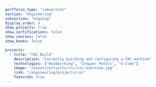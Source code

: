 ```yaml
---
portfolio_type: "subsection"
section: "engineering"
subsection: "ongoing"
display_order: 4
show_projects: true
show_certifications: false
show_courses: false
show_books: false

projects:
  - title: "CNC Build"
    description: "Currently building and configuring a CNC machine"
    technologies: ["Woodworking", "Stepper Motors", "G-Code"]
    image: "/assets/projects/cnc/cnc-overview.jpg"
    link: "/engineering/projects/cnc"
    featured: true
---
```

